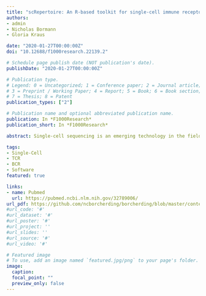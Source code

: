 ```yaml
---
title: "scRepertoire: An R-based toolkit for single-cell immune receptor analysis"
authors:
- admin
- Nicholas Bormann
- Gloria Kraus

date: "2020-01-27T00:00:00Z"
doi: "10.12688/f1000research.22139.2"

# Schedule page publish date (NOT publication's date).
publishDate: "2020-01-27T00:00:00Z"

# Publication type.
# Legend: 0 = Uncategorized; 1 = Conference paper; 2 = Journal article;
# 3 = Preprint / Working Paper; 4 = Report; 5 = Book; 6 = Book section;
# 7 = Thesis; 8 = Patent
publication_types: ["2"]

# Publication name and optional abbreviated publication name.
publication: In *F1000Research*
publication_short: In *F1000Research*

abstract: Single-cell sequencing is an emerging technology in the field of immunology and oncology that allows researchers to couple RNA quantification and other modalities, like immune cell receptor profiling at the level of an individual cell. A number of workflows and software packages have been created to process and analyze single-cell transcriptomic data. These packages allow users to take the vast dimensionality of the data generated in single-cell-based experiments and distill the data into novel insights. Unlike the transcriptomic field, there is a lack of options for software that allow for single-cell immune receptor profiling. Enabling users to easily combine mRNA and immune profiling, scRepertoire was built to process data derived from 10x Genomics Chromium Immune Profiling for both T-cell receptor (TCR) and immunoglobulin (Ig) enrichment workflows and subsequently interacts with a number of popular R packages for single-cell expression, such as Seurat. The scRepertoire R package and processed data are open source and available on GitHub and provides in-depth tutorials on the capability of the package.

tags:
- Single-Cell
- TCR
- BCR
- Software
featured: true

links:
- name: Pubmed
  url: https://pubmed.ncbi.nlm.nih.gov/32789006/
url_pdf: https://github.com/ncborcherding/borcherding/blob/master/content/publication/borcherding2020screpertoire/borcherding2020screpertoire.pdf
#url_code: '#'
#url_dataset: '#'
#url_poster: '#'
#url_project: ''
#url_slides: ''
#url_source: '#'
#url_video: '#'

# Featured image
# To use, add an image named `featured.jpg/png` to your page's folder. 
image:
  caption: 
  focal_point: ""
  preview_only: false
---
```


